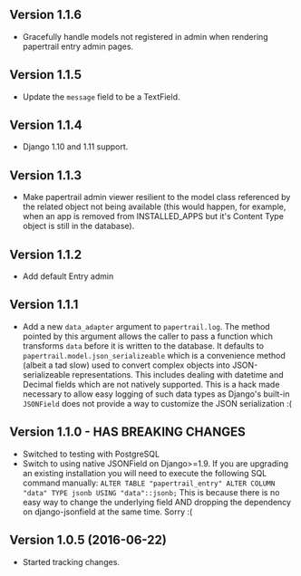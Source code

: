 Version 1.1.6
------------------------
*   Gracefully handle models not registered in admin when rendering papertrail entry admin pages.

Version 1.1.5
------------------------
*   Update the `message` field to be a TextField.

Version 1.1.4
------------------------
*   Django 1.10 and 1.11 support.


Version 1.1.3
------------------------
*   Make papertrail admin viewer resilient to the model class referenced
    by the related object not being available (this would happen, for example,
    when an app is removed from INSTALLED_APPS but it's Content Type object
    is still in the database).


Version 1.1.2
------------------------
*   Add default Entry admin


Version 1.1.1
------------------------
*   Add a new `data_adapter` argument to `papertrail.log`. The method
    pointed by this argument allows the caller to pass a function which
    transforms `data` before it is written to the database. It defaults
    to `papertrail.model.json_serializeable` which is a convenience method
    (albeit a tad slow) used to convert complex objects into JSON-serializeable
    representations. This includes dealing with datetime and Decimal fields
    which are not natively supported.
    This is a hack made necessary to allow easy logging of such data types
    as Django's built-in `JSONField` does not provide a way to customize
    the JSON serialization :(


Version 1.1.0 - HAS BREAKING CHANGES
------------------------
*   Switched to testing with PostgreSQL
*   Switch to using native JSONField on Django>=1.9. If you
    are upgrading an existing installation you will need to
    execute the following SQL command manually: `ALTER TABLE "papertrail_entry" ALTER COLUMN "data" TYPE jsonb USING "data"::jsonb;` This is because there is no easy way to change the underlying field AND dropping the dependency on django-jsonfield at the same time. Sorry :(


Version 1.0.5 (2016-06-22)
------------------------
*   Started tracking changes.

